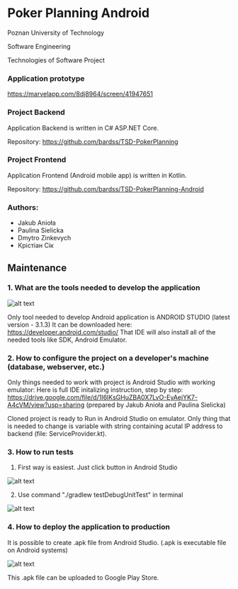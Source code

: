 # Poker Planning Android

Poznan University of Technology

Software Engineering

Technologies of Software Project

### Application prototype

https://marvelapp.com/8dj8964/screen/41947651

### Project Backend

Application Backend is written in C# ASP.NET Core.

Repository: https://github.com/bardss/TSD-PokerPlanning

### Project Frontend

Application Frontend (Android mobile app) is written in Kotlin.

Repository: https://github.com/bardss/TSD-PokerPlanning-Android

### Authors:

* Jakub Anioła
* Paulina Sielicka
* Dmytro Zinkevych
* Крістіан Сік

## Maintenance

### 1. What are the tools needed to develop the application

![alt text](https://dl2.macupdate.com/images/icons256/51370.png?d=1526586897)

Only tool needed to develop Android application is ANDROID STUDIO (latest version - 3.1.3)
It can be downloaded here: https://developer.android.com/studio/
That IDE will also install all of the needed tools like SDK, Android Emulator.

### 2. How to configure the project on a developer's machine (database, webserver, etc.)

Only things needed to work with project is Android Studio with working emulator:
Here is full IDE initalizing instruction, step by step: https://drive.google.com/file/d/1I6lKsGHuZBA0X7LvO-EyAejYK7-A4cVM/view?usp=sharing (prepared by Jakub Anioła and Paulina Sielicka)

Cloned project is ready to Run in Android Studio on emulator.
Only thing that is needed to change is variable with string containing acutal IP address to backend (file: ServiceProvider.kt).

### 3. How to run tests

1. First way is easiest. Just click button in Android Studio

![alt text](https://image.ibb.co/c1ahxo/Screen_Shot_2018_06_08_at_21_24_42.png)

2. Use command "./gradlew testDebugUnitTest" in terminal

![alt text](https://image.ibb.co/jf9EA8/Screen_Shot_2018_06_08_at_21_27_43.png)

### 4. How to deploy the application to production

It is possible to create .apk file from Android Studio.
(.apk is executable file on Android systems)

![alt text](https://image.ibb.co/jWuBOT/Screen_Shot_2018_06_08_at_21_30_48.png)

This .apk file can be uploaded to Google Play Store.

